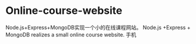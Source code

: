 # Online-course-website
Node.js+Express+MongoDB实现一个小的在线课程网站。 Node.js +Express + MongoDB realizes a small online course website.
手机
